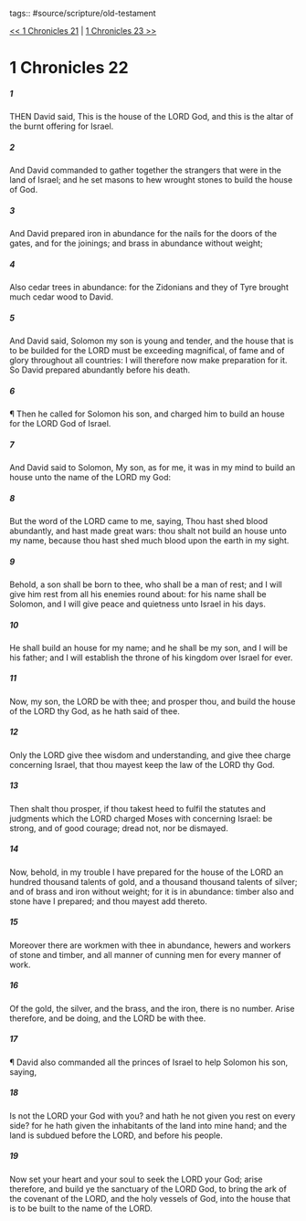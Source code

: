 tags:: #source/scripture/old-testament

[<< 1 Chronicles 21](source/scripture/old-testament/13_1_Chronicles/1_Chronicles_21.md) | [1 Chronicles 23 >>](source/scripture/old-testament/13_1_Chronicles/1_Chronicles_23.md)

# 1 Chronicles 22

##### 1

THEN David said, This is the house of the LORD God, and this is the altar of the burnt offering for Israel.

##### 2

And David commanded to gather together the strangers that were in the land of Israel; and he set masons to hew wrought stones to build the house of God.

##### 3

And David prepared iron in abundance for the nails for the doors of the gates, and for the joinings; and brass in abundance without weight;

##### 4

Also cedar trees in abundance: for the Zidonians and they of Tyre brought much cedar wood to David.

##### 5

And David said, Solomon my son is young and tender, and the house that is to be builded for the LORD must be exceeding magnifical, of fame and of glory throughout all countries: I will therefore now make preparation for it. So David prepared abundantly before his death.

##### 6

¶ Then he called for Solomon his son, and charged him to build an house for the LORD God of Israel.

##### 7

And David said to Solomon, My son, as for me, it was in my mind to build an house unto the name of the LORD my God:

##### 8

But the word of the LORD came to me, saying, Thou hast shed blood abundantly, and hast made great wars: thou shalt not build an house unto my name, because thou hast shed much blood upon the earth in my sight.

##### 9

Behold, a son shall be born to thee, who shall be a man of rest; and I will give him rest from all his enemies round about: for his name shall be Solomon, and I will give peace and quietness unto Israel in his days.

##### 10

He shall build an house for my name; and he shall be my son, and I will be his father; and I will establish the throne of his kingdom over Israel for ever.

##### 11

Now, my son, the LORD be with thee; and prosper thou, and build the house of the LORD thy God, as he hath said of thee.

##### 12

Only the LORD give thee wisdom and understanding, and give thee charge concerning Israel, that thou mayest keep the law of the LORD thy God.

##### 13

Then shalt thou prosper, if thou takest heed to fulfil the statutes and judgments which the LORD charged Moses with concerning Israel: be strong, and of good courage; dread not, nor be dismayed.

##### 14

Now, behold, in my trouble I have prepared for the house of the LORD an hundred thousand talents of gold, and a thousand thousand talents of silver; and of brass and iron without weight; for it is in abundance: timber also and stone have I prepared; and thou mayest add thereto.

##### 15

Moreover there are workmen with thee in abundance, hewers and workers of stone and timber, and all manner of cunning men for every manner of work.

##### 16

Of the gold, the silver, and the brass, and the iron, there is no number. Arise therefore, and be doing, and the LORD be with thee.

##### 17

¶ David also commanded all the princes of Israel to help Solomon his son, saying,

##### 18

Is not the LORD your God with you? and hath he not given you rest on every side? for he hath given the inhabitants of the land into mine hand; and the land is subdued before the LORD, and before his people.

##### 19

Now set your heart and your soul to seek the LORD your God; arise therefore, and build ye the sanctuary of the LORD God, to bring the ark of the covenant of the LORD, and the holy vessels of God, into the house that is to be built to the name of the LORD.

